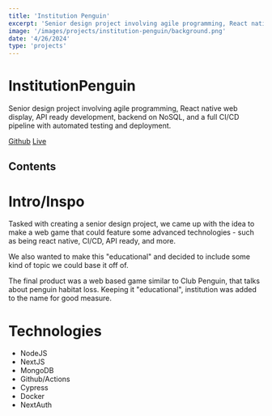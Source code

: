```yaml
--- 
title: 'Institution Penguin' 
excerpt: 'Senior design project involving agile programming, React native web display, API ready development, backend on NoSQL, and a full CI/CD pipeline with automated testing and deployment.'
image: '/images/projects/institution-penguin/background.png'
date: '4/26/2024'
type: 'projects'
--- 
```


# InstitutionPenguin
Senior design project involving agile programming, React native web display, API ready development, backend on NoSQL, and a full CI/CD pipeline with automated testing and deployment.

[Github](https://github.com/meyersa/institution-penguin)
[Live](https://institutionpenguin.com)

## Contents 

# Intro/Inspo

Tasked with creating a senior design project, we came up with the idea to make a web game that could feature some advanced technologies - such as being react native, CI/CD, API ready, and more. 

We also wanted to make this "educational" and decided to include some kind of topic we could base it off of. 

The final product was a web based game similar to Club Penguin, that talks about penguin habitat loss. Keeping it "educational", institution was added to the name for good measure. 

# Technologies 

- NodeJS
- NextJS
- MongoDB 
- Github/Actions 
- Cypress
- Docker
- NextAuth 